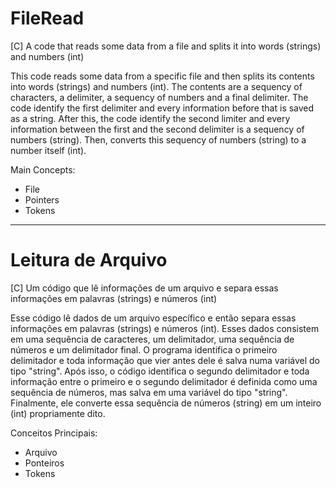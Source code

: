 # FileRead

[C] A code that reads some data from a file and splits it into words (strings) and numbers (int)


This code reads some data from a specific file and then splits its contents into words (strings) and numbers (int). The contents are a sequency of characters, a delimiter, a sequency of numbers and a final delimiter. The code identify the first delimiter and every information before that is saved as a string. After this, the code identify the second limiter and every information between the first and the second delimiter is a sequency of numbers (string). Then, converts this sequency of numbers (string) to a number itself (int).


Main Concepts:

- File
- Pointers
- Tokens


--------------------------------------
# Leitura de Arquivo

[C] Um código que lê informações de um arquivo e separa essas informações em palavras (strings) e números (int)


Esse código lê dados de um arquivo específico e então separa essas informações em palavras (strings) e números (int). Esses dados consistem em uma sequência de caracteres, um delimitador, uma sequência de números e um delimitador final. O programa identifica o primeiro delimitador e toda informação que vier antes dele é salva numa variável do tipo "string". Após isso, o código identifica o segundo delimitador e toda informação entre o primeiro e o segundo delimitador é definida como uma sequência de números, mas salva em uma variável do tipo "string". Finalmente, ele converte essa sequência de números (string) em um inteiro (int) propriamente dito.

Conceitos Principais:

- Arquivo
- Ponteiros
- Tokens
